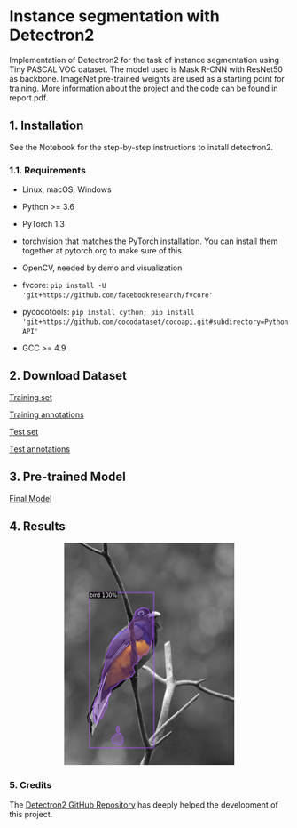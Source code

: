 # Instance segmentation with Detectron2

Implementation of Detectron2 for the task of instance segmentation using Tiny PASCAL VOC dataset. The model used is Mask R-CNN with ResNet50 as backbone. ImageNet pre-trained weights are used as a starting point for training. More information about the project and the code can be found in report.pdf.

## 1. Installation

See the Notebook for the step-by-step instructions to install detectron2.

### 1.1. Requirements

- Linux, macOS, Windows

- Python >= 3.6

- PyTorch 1.3

- torchvision that matches the PyTorch installation. You can install them together at pytorch.org to make sure of this.

- OpenCV, needed by demo and visualization

- fvcore: ```pip install -U 'git+https://github.com/facebookresearch/fvcore'```

- pycocotools: ```pip install cython; pip install 'git+https://github.com/cocodataset/cocoapi.git#subdirectory=PythonAPI'```

- GCC >= 4.9

## 2. Download Dataset

[Training set](https://drive.google.com/open?id=1De1LwcyS4Bv4jMUDP7FwTk3Mlvz4UZVY)

[Training annotations](https://drive.google.com/open?id=1PJlwiTwjOvTeoco58o137qCNhL20eZ2U)

[Test set](https://drive.google.com/open?id=1vrDyKus2H7XsLJ78f_g6XKK3YvF9ZVyZ)

[Test annotations](https://drive.google.com/open?id=1aLxbdYZXIE3PHcqA_Df-odnE8IPnneyD)

## 3. Pre-trained Model

[Final Model](https://drive.google.com/open?id=1wXp5LAxRCytpSk5JBe3lzdIG5mQ3gk_5)

## 4. Results

<p align="center">
  <img width="307" height="400" src="https://github.com/AlessandroSaviolo/CS_IOC5008_0845086_HW4/blob/master/results/result1.png">
</p>

### 5. Credits

The [Detectron2 GitHub Repository](https://github.com/facebookresearch/detectron2) has deeply helped the development of this project.
